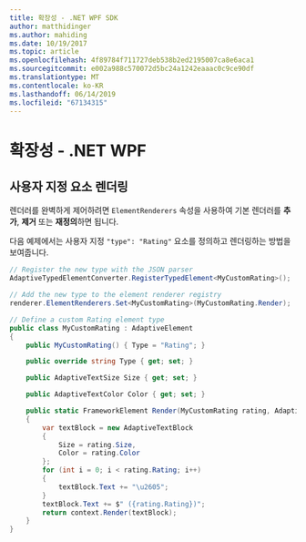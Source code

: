 ```yaml
---
title: 확장성 - .NET WPF SDK
author: matthidinger
ms.author: mahiding
ms.date: 10/19/2017
ms.topic: article
ms.openlocfilehash: 4f89784f711727deb538b2ed2195007ca8e6aca1
ms.sourcegitcommit: e002a988c570072d5bc24a1242eaaac0c9ce90df
ms.translationtype: MT
ms.contentlocale: ko-KR
ms.lasthandoff: 06/14/2019
ms.locfileid: "67134315"
---
```

# <a name="extensibility---net-wpf"></a>확장성 - .NET WPF

## <a name="custom-element-rendering"></a>사용자 지정 요소 렌더링

렌더러를 완벽하게 제어하려면 `ElementRenderers` 속성을 사용하여 기본 렌더러를 **추가**, **제거** 또는 **재정의**하면 됩니다.

다음 예제에서는 사용자 지정 `"type": "Rating"` 요소를 정의하고 렌더링하는 방법을 보여줍니다.

```csharp
// Register the new type with the JSON parser
AdaptiveTypedElementConverter.RegisterTypedElement<MyCustomRating>();

// Add the new type to the element renderer registry
renderer.ElementRenderers.Set<MyCustomRating>(MyCustomRating.Render);

// Define a custom Rating element type
public class MyCustomRating : AdaptiveElement
{
    public MyCustomRating() { Type = "Rating"; }

    public override string Type { get; set; }

    public AdaptiveTextSize Size { get; set; }

    public AdaptiveTextColor Color { get; set; }

    public static FrameworkElement Render(MyCustomRating rating, AdaptiveRenderContext context)
    {
        var textBlock = new AdaptiveTextBlock
        {
            Size = rating.Size,
            Color = rating.Color
        };
        for (int i = 0; i < rating.Rating; i++)
        {
            textBlock.Text += "\u2605";
        }
        textBlock.Text += $" ({rating.Rating})";
        return context.Render(textBlock);
    }
}
```
